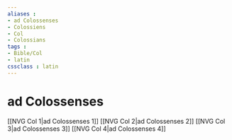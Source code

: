 ```yaml
---
aliases : 
- ad Colossenses
- Colossiens
- Col
- Colossians
tags : 
- Bible/Col
- latin
cssclass : latin
---
```


# ad Colossenses

[[NVG Col 1|ad Colossenses 1]]
[[NVG Col 2|ad Colossenses 2]]
[[NVG Col 3|ad Colossenses 3]]
[[NVG Col 4|ad Colossenses 4]]
